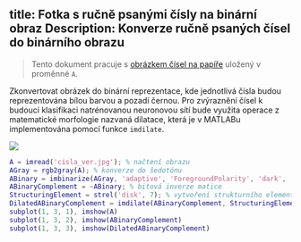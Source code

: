 title: Fotka s ručně psanými čísly na binární obraz
Description: Konverze ručně psaných čísel do binárního obrazu
---
>Tento dokument pracuje s [obrázkem čísel na papíře](/zodoc/input/media/cisla_ver.jpg) uložený v proměnné `A`.

Zkonvertovat obrázek do binární reprezentace, kde jednotlivá čísla budou reprezentována bílou barvou a pozadí černou. Pro zvýraznění čísel k budoucí klasifikaci natrénovanou neuronovou sítí bude využita operace z matematické morfologie nazvaná dilatace, která je v MATLABu implementována pomocí funkce `imdilate`.

![](../media/2018-11-14-23-41-30)

```matlab
A = imread('cisla_ver.jpg'); % načtení obrazu
AGray = rgb2gray(A); % konverze do šedotónu
ABinary = imbinarize(AGray, 'adaptive', 'ForegroundPolarity', 'dark', 'Sensitivity', 0.3); % binarizace obrazu. ForegroundPolarity parametr značí ,že popředí je tmavší, než pozadí.
ABinaryComplement = ~ABinary; % bitová inverze matice
StructuringElement = strel('disk', 7); % vytvoření strukturního elementu ve tvaru kruhu
DilatedABinaryComplement = imdilate(ABinaryComplement, StructuringElement); % dilatace obrazu
subplot(1, 3, 1), imshow(A)
subplot(1, 3, 2), imshow(ABinaryComplement)
subplot(1, 3, 3), imshow(DilatedABinaryComplement)
```